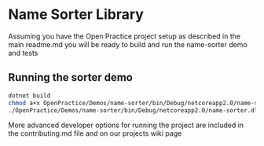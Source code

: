 

# Name Sorter Library

Assuming you have the Open Practice project setup as described in the main readme.md you will be ready to build and run the name-sorter demo and tests

## Running the sorter demo

```sh
dotnet build
chmod a+x OpenPractice/Demos/name-sorter/bin/Debug/netcoreapp2.0/name-sorter.dll
./OpenPractice/Demos/name-sorter/bin/Debug/netcoreapp2.0/name-sorter.dll <file-to-sort>.txt
```

More advanced developer options for running the project are included in the contributing.md file and on our projects wiki page
